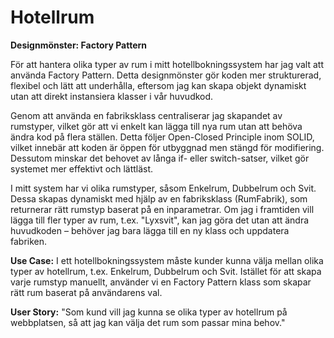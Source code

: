 # Hotellrum

**Designmönster: Factory Pattern**

För att hantera olika typer av rum i mitt hotellbokningssystem har jag valt att använda Factory Pattern. Detta designmönster gör koden mer strukturerad, flexibel och lätt att underhålla, eftersom jag kan skapa objekt dynamiskt utan att direkt instansiera klasser i vår huvudkod.

Genom att använda en fabriksklass centraliserar jag skapandet av rumstyper, vilket gör att vi enkelt kan lägga till nya rum utan att behöva ändra kod på flera ställen. Detta följer Open-Closed Principle inom SOLID, vilket innebär att koden är öppen för utbyggnad men stängd för modifiering. Dessutom minskar det behovet av långa if- eller switch-satser, vilket gör systemet mer effektivt och lättläst.

I mitt system har vi olika rumstyper, såsom Enkelrum, Dubbelrum och Svit. Dessa skapas dynamiskt med hjälp av en fabriksklass (RumFabrik), som returnerar rätt rumstyp baserat på en inparametrar. Om jag i framtiden vill lägga till fler typer av rum, t.ex. "Lyxsvit", kan jag göra det utan att ändra huvudkoden – behöver jag bara lägga till en ny klass och uppdatera fabriken.
 
**Use Case:**
I ett hotellbokningssystem måste kunder kunna välja mellan olika typer av hotellrum, t.ex. Enkelrum, Dubbelrum och Svit. Istället för att skapa varje rumstyp manuellt, använder vi en Factory Pattern klass som skapar rätt rum baserat på användarens val.

**User Story:**
"Som kund vill jag kunna se olika typer av hotellrum på webbplatsen, så att jag kan välja det rum som passar mina behov."
